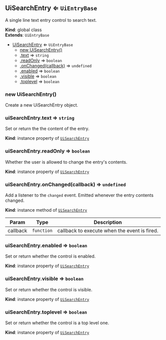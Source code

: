 <a name="UiSearchEntry"></a>

## UiSearchEntry ⇐ <code>UiEntryBase</code>
A single line text entry control to search text.

**Kind**: global class  
**Extends**: <code>UiEntryBase</code>  

* [UiSearchEntry](#UiSearchEntry) ⇐ <code>UiEntryBase</code>
    * [new UiSearchEntry()](#new_UiSearchEntry_new)
    * [.text](#) ⇒ <code>string</code>
    * [.readOnly](#) ⇒ <code>boolean</code>
    * [.onChanged(callback)](#) ⇒ <code>undefined</code>
    * [.enabled](#) ⇒ <code>boolean</code>
    * [.visible](#) ⇒ <code>boolean</code>
    * [.toplevel](#) ⇒ <code>boolean</code>

<a name="new_UiSearchEntry_new"></a>

### new UiSearchEntry()
Create a new UiSearchEntry object.

<a name=""></a>

### uiSearchEntry.text ⇒ <code>string</code>
Set or return the the content of the entry.

**Kind**: instance property of [<code>UiSearchEntry</code>](#UiSearchEntry)  
<a name=""></a>

### uiSearchEntry.readOnly ⇒ <code>boolean</code>
Whether the user is allowed to change the entry's contents.

**Kind**: instance property of [<code>UiSearchEntry</code>](#UiSearchEntry)  
<a name=""></a>

### uiSearchEntry.onChanged(callback) ⇒ <code>undefined</code>
Add a listener to the `changed` event. Emitted whenever the entry contents
changed.

**Kind**: instance method of [<code>UiSearchEntry</code>](#UiSearchEntry)  

| Param | Type | Description |
| --- | --- | --- |
| callback | <code>function</code> | callback to execute when the event is fired. |

<a name=""></a>

### uiSearchEntry.enabled ⇒ <code>boolean</code>
Set or return whether the control is enabled.

**Kind**: instance property of [<code>UiSearchEntry</code>](#UiSearchEntry)  
<a name=""></a>

### uiSearchEntry.visible ⇒ <code>boolean</code>
Set or return whether the control is visible.

**Kind**: instance property of [<code>UiSearchEntry</code>](#UiSearchEntry)  
<a name=""></a>

### uiSearchEntry.toplevel ⇒ <code>boolean</code>
Set or return whether the control is a top level one.

**Kind**: instance property of [<code>UiSearchEntry</code>](#UiSearchEntry)  
